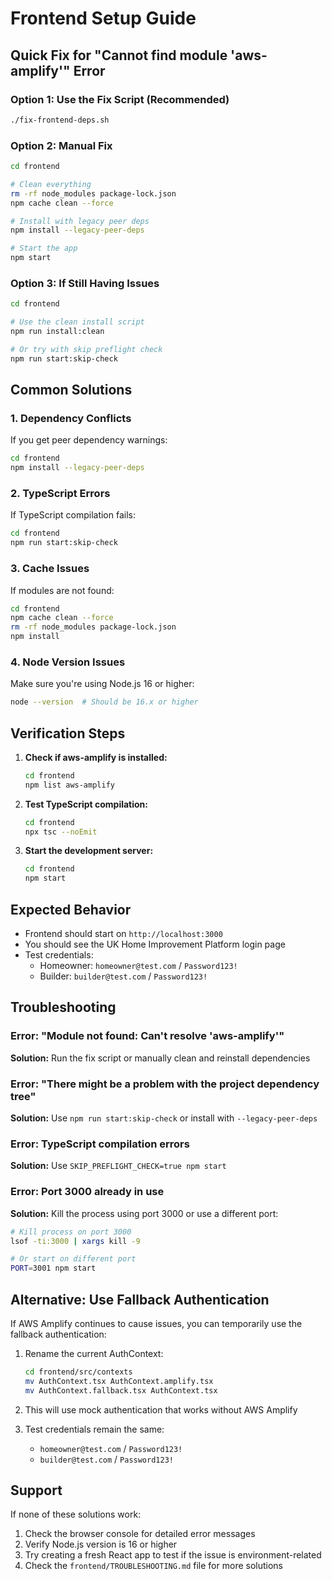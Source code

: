 # Frontend Setup Guide

## Quick Fix for "Cannot find module 'aws-amplify'" Error

### Option 1: Use the Fix Script (Recommended)
```bash
./fix-frontend-deps.sh
```

### Option 2: Manual Fix
```bash
cd frontend

# Clean everything
rm -rf node_modules package-lock.json
npm cache clean --force

# Install with legacy peer deps
npm install --legacy-peer-deps

# Start the app
npm start
```

### Option 3: If Still Having Issues
```bash
cd frontend

# Use the clean install script
npm run install:clean

# Or try with skip preflight check
npm run start:skip-check
```

## Common Solutions

### 1. Dependency Conflicts
If you get peer dependency warnings:
```bash
cd frontend
npm install --legacy-peer-deps
```

### 2. TypeScript Errors
If TypeScript compilation fails:
```bash
cd frontend
npm run start:skip-check
```

### 3. Cache Issues
If modules are not found:
```bash
cd frontend
npm cache clean --force
rm -rf node_modules package-lock.json
npm install
```

### 4. Node Version Issues
Make sure you're using Node.js 16 or higher:
```bash
node --version  # Should be 16.x or higher
```

## Verification Steps

1. **Check if aws-amplify is installed:**
   ```bash
   cd frontend
   npm list aws-amplify
   ```

2. **Test TypeScript compilation:**
   ```bash
   cd frontend
   npx tsc --noEmit
   ```

3. **Start the development server:**
   ```bash
   cd frontend
   npm start
   ```

## Expected Behavior

- Frontend should start on `http://localhost:3000`
- You should see the UK Home Improvement Platform login page
- Test credentials:
  - Homeowner: `homeowner@test.com` / `Password123!`
  - Builder: `builder@test.com` / `Password123!`

## Troubleshooting

### Error: "Module not found: Can't resolve 'aws-amplify'"
**Solution:** Run the fix script or manually clean and reinstall dependencies

### Error: "There might be a problem with the project dependency tree"
**Solution:** Use `npm run start:skip-check` or install with `--legacy-peer-deps`

### Error: TypeScript compilation errors
**Solution:** Use `SKIP_PREFLIGHT_CHECK=true npm start`

### Error: Port 3000 already in use
**Solution:** Kill the process using port 3000 or use a different port:
```bash
# Kill process on port 3000
lsof -ti:3000 | xargs kill -9

# Or start on different port
PORT=3001 npm start
```

## Alternative: Use Fallback Authentication

If AWS Amplify continues to cause issues, you can temporarily use the fallback authentication:

1. Rename the current AuthContext:
   ```bash
   cd frontend/src/contexts
   mv AuthContext.tsx AuthContext.amplify.tsx
   mv AuthContext.fallback.tsx AuthContext.tsx
   ```

2. This will use mock authentication that works without AWS Amplify

3. Test credentials remain the same:
   - `homeowner@test.com` / `Password123!`
   - `builder@test.com` / `Password123!`

## Support

If none of these solutions work:
1. Check the browser console for detailed error messages
2. Verify Node.js version is 16 or higher
3. Try creating a fresh React app to test if the issue is environment-related
4. Check the `frontend/TROUBLESHOOTING.md` file for more solutions